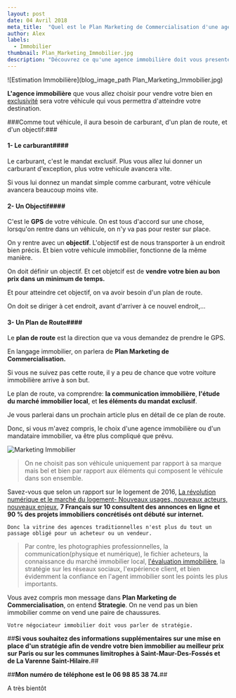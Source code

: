 ```yaml
---
layout: post
date: 04 Avril 2018
meta_title:  "Quel est le Plan Marketing de Commercialisation d'une agence immobilière"
author: Alex
labels:
  - Immobilier
thumbnail: Plan_Marketing_Immobilier.jpg
description: "Découvrez ce qu'une agence immobilière doit vous presenter comme plan afin de vendre votre bien immobilier rapidement."
---
```





![Estimation Immobilière](blog_image_path Plan_Marketing_Immobilier.jpg)


**L'agence immobilière** que vous allez choisir pour vendre votre bien en [exclusivité](https://www.alexandrecordani.com/blog/DevenirCollectionneurDeBiensImmobiliers/) sera votre véhicule qui vous permettra d'atteindre votre destination.

###Comme tout véhicule, il aura besoin de carburant, d'un plan de route, et d'un objectif:###

#### **1- Le carburant**####
Le carburant, c'est le mandat exclusif. Plus vous allez lui donner un carburant d'exception, plus votre vehicule avancera vite.

Si vous lui donnez un mandat simple comme carburant, votre véhicule avancera beaucoup moins vite.

#### **2- Un Objectif**####
C'est le **GPS** de votre véhicule.
On est tous d'accord sur une chose, lorsqu'on rentre dans un véhicule, on n'y va pas pour rester sur place.

On y rentre avec un **objectif**. L'objectif est de nous transporter à un endroit bien précis. Et bien votre vehicule immobilier, fonctionne de la même manière.

On doit définir un objectif. Et cet objetcif est de **vendre votre bien au bon prix dans un minimum de temps.**

Et pour atteindre cet objectif, on va avoir besoin d'un plan de route.

On doit se diriger à cet endroit, avant d'arriver à ce nouvel endroit,...

#### **3- Un Plan de Route**####
Le **plan de route** est la direction que va vous demandez de prendre le GPS.

En langage immobilier, on parlera de **Plan Marketing de Commercialisation.**

Si vous ne suivez pas cette route, il y a peu de chance que votre voiture immobilière arrive à son but.


Le plan de route, va comprendre: **la communication immobilière**, **l'étude du marché immobilier local**, et **les éléments du mandat exclusif**.

Je vous parlerai dans un prochain article plus en détail de ce plan de route.


Donc, si vous m'avez compris, le choix d'une agence immobilière ou d'un mandataire immobilier, va être plus compliqué que prévu.

![Marketing Immobilier](https://media.giphy.com/media/sqakoYOUzO8Eg/giphy.gif)

>On ne choisit pas son véhicule uniquement par rapport à sa marque mais bel et bien par rapport aux éléments qui composent le véhicule dans son ensemble.

Savez-vous que selon un rapport sur le logement de 2016, [La révolution numérique et le marché du logement- Nouveaux usages, nouveaux acteurs, nouveaux enjeux](http://www.strategie.gouv.fr/sites/strategie.gouv.fr/files/atoms/files/rapport-logement-vorms-11-2016_0.pdf), **7 Français sur 10 consultent des annonces en ligne et 90 % des projets immobiliers concrétisés ont débuté sur internet.**

```Donc la vitrine des agences traditionnelles n'est plus du tout un passage obligé pour un acheteur ou un vendeur.```

>Par contre, les photographies professionnelles, la communication(physique et numérique), le fichier acheteurs, la connaissance du marché immobilier local, [l'évaluation immobilière](https://www.alexandrecordani.com/blog/CommentEstimerSonBienImmobilier), la stratégie sur les réseaux sociaux, l'expérience client, et bien évidemment la confiance en l'agent immobilier sont les points les plus importants.


Vous avez compris mon message dans **Plan Marketing de Commercialisation**, on entend **Strategie**.
On ne vend pas un bien immobilier comme on vend une paire de chaussures. 

```
Votre négociateur immobilier doit vous parler de stratégie. 
```


##**Si vous souhaitez des informations supplémentaires sur une mise en place d'un stratégie afin de vendre votre bien immobilier au meilleur prix  sur Paris ou sur les communes limitrophes à Saint-Maur-Des-Fossés et de La Varenne Saint-Hilaire.**##

##**Mon numéro de téléphone est le 06 98 85 38 74.**##

A très bientôt











